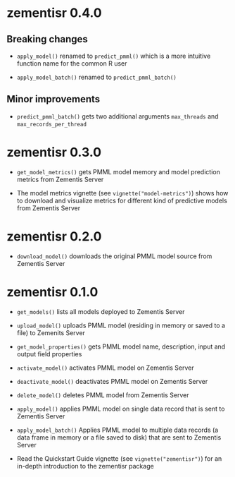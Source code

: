 # zementisr 0.4.0

## Breaking changes

* `apply_model()` renamed to `predict_pmml()` which is a more intuitive function name for the common R user

* `apply_model_batch()` renamed to `predict_pmml_batch()`

## Minor improvements

* `predict_pmml_batch()` gets two additional arguments `max_threads` and `max_records_per_thread`

# zementisr 0.3.0

* `get_model_metrics()` gets PMML model memory and model prediction metrics from Zementis Server

* The model metrics vignette (see `vignette("model-metrics")`) shows how to download and visualize metrics for different kind of predictive models from Zementis Server

# zementisr 0.2.0

* `download_model()` downloads the original PMML model source from Zementis Server

# zementisr 0.1.0

* `get_models()` lists all models deployed to Zementis Server

* `upload_model()` uploads PMML model (residing in memory or saved to a file) to Zemenits Server

* `get_model_properties()` gets PMML model name, description, input and output field properties

* `activate_model()` activates PMML model on Zementis Server

* `deactivate_model()` deactivates PMML model on Zementis Server

* `delete_model()` deletes PMML model from Zementis Server

* `apply_model()` applies PMML model on single data record that is sent to Zementis Server

* `apply_model_batch()` Applies PMML model to multiple data records (a data frame in memory or a file saved to disk) that are sent to Zementis Server

*  Read the Quickstart Guide vignette (see `vignette("zementisr")`) for an in-depth introduction to the zementisr package








